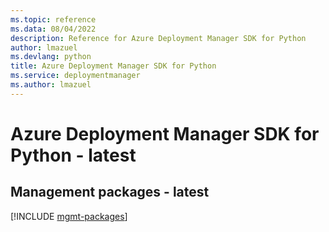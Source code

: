 ```yaml
---
ms.topic: reference
ms.data: 08/04/2022
description: Reference for Azure Deployment Manager SDK for Python
author: lmazuel
ms.devlang: python
title: Azure Deployment Manager SDK for Python
ms.service: deploymentmanager
ms.author: lmazuel
---
```

# Azure Deployment Manager SDK for Python - latest

## Management packages - latest
[!INCLUDE [mgmt-packages](deployment-manager-mgmt-index.md)]